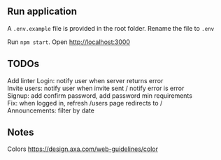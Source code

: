 ## Run application

A `.env.example` file is provided in the root folder. Rename the file to `.env`

Run `npm start`. Open [http://localhost:3000](http://localhost:3000)

## TODOs

Add linter
Login: notify user when server returns error\
Invite users: notify user when invite sent / notify error is error\
Signup: add confirm password, add password min requirements\
Fix: when logged in, refresh /users page redirects to / \
Announcements: filter by date

## Notes

Colors https://design.axa.com/web-guidelines/color
